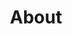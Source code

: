 ---
title: "About"
hero:
  title: "Our Company"
  background_image: "/images/bg/home-2.jpg"
content_blocks:
  - _bookshop_name: "start"
    preheading: "What we are"
    heading: "We are an investment company based in Africa"
    text: "We play an important role in promoting investment opportunities in Africa through tailored, sustainable investment models. We provide investors with a diverse scope of national and international investment opportunities and facilitate those investments by providing clients with services that target their individual needs and exceed their expectations. Led by a strong management and board-of-directors team, we are poised for rapid growth. Our team’s unique experience and insight allows us to discover new short and long terms opportunities and reveal their true potential. We value each opportunity and present the best investments solutions to ensure higher return on investments to our shareholders. With close support from various business sectors, we play a vital and intrinsic role in meeting the needs of African countries."
    image_path: "/images/bg/home-7.jpg"
    button:
      text: "Get started"
      url: "/contact/"
  - _bookshop_name: "numbers"
    sections:
      - title: "Our Strategy"
        text: "llum similique ducimus accusamus laudantium praesentium, impedit quaerat, itaque maxime sunt deleniti voluptas distinctio."
      - title: "Vision"
        text: "llum similique ducimus accusamus laudantium praesentium, impedit quaerat, itaque maxime sunt deleniti voluptas distinctio."
      - title: "Our Mission"
        text: "llum similique ducimus accusamus laudantium praesentium, impedit quaerat, itaque maxime sunt deleniti voluptas distinctio."
  # - _bookshop_name: "counter_dark"
  #   numbers:
  #     - icon: "ti-check"
  #       number: 1730
  #       suffix: "+"
  #       text: "Projects Done"
  #     - icon: "ti-flag"
  #       number: 125
  #       suffix: "M"
  #       text: "Users Worldwide"
  #     - icon: "ti-layers"
  #       number: 39
  #       suffix: ""
  #       text: "Available Countries"
  #     - icon: "ti-medall"
  #       number: 14
  #       suffix: ""
  #       text: "Awards Won"
  - _bookshop_name: "team"
    preheading: "Meet The Team"
    heading: "Expert Team member to get best service"
    people:
      - name: "Kossi Toulassi"
        image: "/images/team/team-1.jpg"
        summary: "Chartered certified Accountant and fellow member of the Association of Chartered and
                  Certified Accountant (ACCA-UK). He is currently finalizing an MBA from the London School of
                  Business and Finance. He has worked both in United Kingdom and Africa. He is also the Head of
                  Finance of the New Partnership for Africa Development, part of Africa Union for the past 7 years.
                  He has over 16 years worth experience dealing with businesses in Africa"
        role: "Managing Director"
        facebook: ""
        twitter: ""
        instagram: ""
        linkedin: ""
      - name: "Zinhle Dlamini"
        image: "/images/team/team-2.jpg"
        role: "Chief Operation Office"
        summary: "A season business woman with over 10 years worth of experience in international trade and since
                  joining the company in 2014 transformed the organization. She is a graduate from University of
                  southern Africa, South Africa"
        facebook: ""
        twitter: ""
        instagram: ""
        linkedin: ""
      - name: "Hippolyte-Fayol Toulassi"
        image: "/images/team/team-3.jpg"
        role: "Software Engineer"
        summary: "Polyglot Software Engineer with demonstrated experience in Web App & API design, Application Support and Site Reliability Engineering. Fintech and Entreprise Systems Integration specialist"
        facebook: ""
        twitter: "fayolt"
        instagram: ""
        linkedin: "fayolt"
---